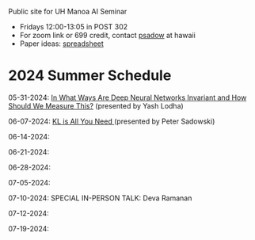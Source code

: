 Public site for UH Manoa AI Seminar
- Fridays 12:00-13:05 in POST 302
- For zoom link or 699 credit, contact [psadow]([url](https://peterjsadowski.github.io/)) at hawaii
- Paper ideas: [spreadsheet](https://docs.google.com/spreadsheets/d/1ah-JpoPwa59x--LdwsAmpWh5Tv3OvqMhBrs60mSTjKo/edit?usp=sharing)

# 2024 Summer Schedule

05-31-2024: [In What Ways Are Deep Neural Networks Invariant and How Should We Measure This?]([url](https://arxiv.org/abs/2210.03773)) (presented by Yash Lodha)

06-07-2024: [KL is All You Need
]([url](https://blog.alexalemi.com/kl-is-all-you-need.html)) (presented by Peter Sadowski)

06-14-2024:

06-21-2024:

06-28-2024:

07-05-2024:

07-10-2024: SPECIAL IN-PERSON TALK: Deva Ramanan

07-12-2024:

07-19-2024:
